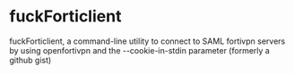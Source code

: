 # fuckForticlient
fuckForticlient, a command-line utility to connect to SAML fortivpn servers by using openfortivpn and the --cookie-in-stdin parameter (formerly a github gist)
